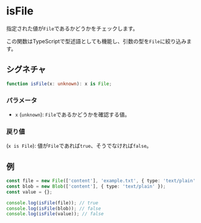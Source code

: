 # isFile

指定された値が`File`であるかどうかをチェックします。

この関数はTypeScriptで型述語としても機能し、引数の型を`File`に絞り込みます。

## シグネチャ

```typescript
function isFile(x: unknown): x is File;
```

### パラメータ

- `x` (`unknown`): `File`であるかどうかを確認する値。

### 戻り値

(`x is File`): 値が`File`であれば`true`、そうでなければ`false`。

## 例

```typescript
const file = new File(['content'], 'example.txt', { type: 'text/plain' });
const blob = new Blob(['content'], { type: 'text/plain' });
const value = {};

console.log(isFile(file)); // true
console.log(isFile(blob)); // false
console.log(isFile(value)); // false
```
